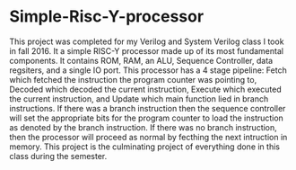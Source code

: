 # Simple-Risc-Y-processor
This project was completed for my Verilog and System Verilog class I took in fall 2016. It a simple RISC-Y processor made up of its most fundamental components. It contains ROM, RAM, an ALU, Sequence Controller, data regsiters, and a single IO port. This processor has a 4 stage pipeline: Fetch which fetched the instruction the program counter was pointing to, Decoded which decoded the current instruction, Execute which executed the current instruction, and Update which main function lied in branch instructions. If there was a branch instruction then the sequence controller will set the appropriate bits for the program counter to load the instruction as denoted by the branch instruction. If there was no branch instruction, then the processor will proceed as normal by fecthing the next intruction in memory. This project is the culminating project of everything done in this class during the semester. 
